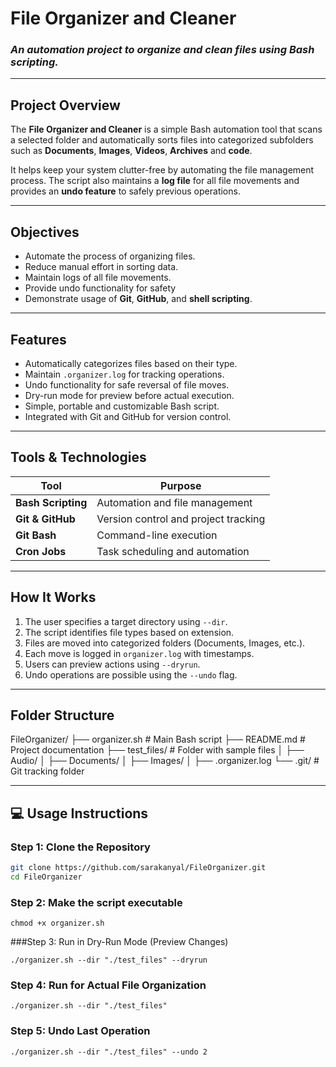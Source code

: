# File Organizer and Cleaner

### *An automation project to organize and clean files using Bash scripting.*

---

## Project Overview
The **File Organizer and Cleaner** is a simple Bash automation tool that scans a selected folder and automatically sorts files into categorized subfolders such as **Documents**, **Images**, **Videos**, **Archives** and **code**.

It helps keep your system clutter-free by automating the file management process. The script also maintains a **log file** for all file movements and provides an **undo feature** to safely previous operations.

---

## Objectives

- Automate the process of organizing files.
- Reduce manual effort in sorting data.
- Maintain logs of all file movements.
- Provide undo functionality for safety
- Demonstrate usage of **Git**, **GitHub**, and **shell scripting**.

---

## Features
- Automatically categorizes files based on their type.
- Maintain `.organizer.log` for tracking operations.
- Undo functionality for safe reversal of file moves.
- Dry-run mode for preview before actual execution.
- Simple, portable and customizable Bash script.
- Integrated with Git and GitHub for version control.

---
## Tools & Technologies

| Tool | Purpose |
|------|----------|
| **Bash Scripting** | Automation and file management |
| **Git & GitHub** | Version control and project tracking |
| **Git Bash** | Command-line execution|
| **Cron Jobs** | Task scheduling and automation |

---

## How It Works
1. The user specifies a target directory using `--dir`.
2. The script identifies file types based on extension.
3. Files are moved into categorized folders (Documents, Images, etc.).
4. Each move is logged in `organizer.log` with timestamps.
5. Users can preview actions using `--dryrun`.
6. Undo operations are possible using the `--undo` flag.

---
## Folder Structure
FileOrganizer/
├── organizer.sh # Main Bash script
├── README.md # Project documentation
├── test_files/ # Folder with sample files
│ ├── Audio/
│ ├── Documents/
│ ├── Images/
│ ├── .organizer.log
└── .git/ # Git tracking folder
  

---

## 💻 Usage Instructions

### Step 1: Clone the Repository
```bash
git clone https://github.com/sarakanyal/FileOrganizer.git
cd FileOrganizer
```

### Step 2: Make the script executable
```
chmod +x organizer.sh
```

###Step 3: Run in Dry-Run Mode (Preview Changes)
```
./organizer.sh --dir "./test_files" --dryrun
```

### Step 4: Run for Actual File Organization
```
./organizer.sh --dir "./test_files"
```

### Step 5: Undo Last Operation
```
./organizer.sh --dir "./test_files" --undo 2
```


